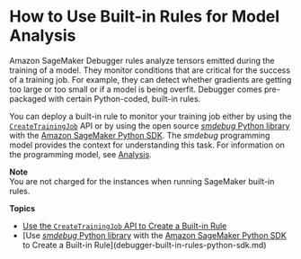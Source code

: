 # How to Use Built\-in Rules for Model Analysis<a name="use-debugger-built-in-rules"></a>

Amazon SageMaker Debugger rules analyze tensors emitted during the training of a model\. They monitor conditions that are critical for the success of a training job\. For example, they can detect whether gradients are getting too large or too small or if a model is being overfit\. Debugger comes pre\-packaged with certain Python\-coded, built\-in rules\. 

You can deploy a built\-in rule to monitor your training job either by using the [ `CreateTrainingJob`](https://docs.aws.amazon.com/sagemaker/latest/APIReference/API_CreateTrainingJob.html) API or by using the open source [*smdebug* Python library](https://github.com/awslabs/sagemaker-debugger/) with the [Amazon SageMaker Python SDK](https://sagemaker.readthedocs.io)\. The *smdebug* programming model provides the context for understanding this task\. For information on the programming model, see [Analysis](https://github.com/awslabs/sagemaker-debugger/blob/master/docs/analysis.md)\.

**Note**  
You are not charged for the instances when running SageMaker built\-in rules\.

**Topics**
+ [Use the `CreateTrainingJob` API to Create a Built\-in Rule](debugger-built-in-rules-api.md)
+ [Use [*smdebug* Python library](https://github.com/awslabs/sagemaker-debugger/) with the [Amazon SageMaker Python SDK](https://sagemaker.readthedocs.io) to Create a Built\-in Rule](debugger-built-in-rules-python-sdk.md)